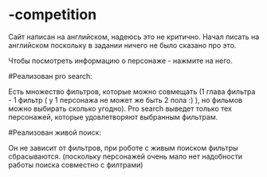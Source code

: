 # -competition

Сайт написан на английском, надеюсь это не критично. Начал писать на английском поскольку в задании ничего не было сказано про это. 

Чтобы посмотреть информацию о персонаже - нажмите на него.

#Реализован pro search:
  
  Есть множество фильтров, которые можно совмещать (1 глава фильтра - 1 фильтр ( у 1 персонажа не может же быть 2 пола :) ), но фильмов можно выбирать сколько угодно).
  Pro search выведет только тех персонажей, которые удовлетворяют выбранным фильтрам.

#Реализован живой поиск:

  Он не зависит от фильтров, при роботе с живым поиском фильтры сбрасываются. (поскольку персонажей очень мало нет надобности работы поиска совместно с филтрами)
